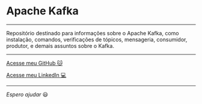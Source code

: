 # Apache Kafka

---

Repositório destinado para informações sobre o Apache Kafka, como instalação, comandos, verificações de tópicos, mensageria, consumidor, produtor, e demais assuntos sobre o Kafka.

---

[Acesse meu GitHub :cat:](https://github.com/Phelipe-Sempreboni)

[Acesse meu LinkedIn :computer:](https://www.linkedin.com/in/luiz-phelipe-utiama-sempreboni-319902169/)

---

_Espero ajudar_ :smiley:
